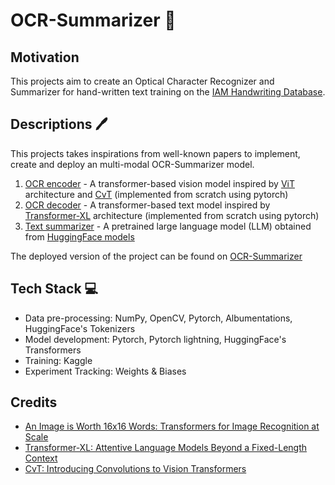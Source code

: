 # OCR-Summarizer 👀

## Motivation

This projects aim to create an Optical Character Recognizer and Summarizer for hand-written text training on the [IAM Handwriting Database](https://fki.tic.heia-fr.ch/databases/iam-handwriting-database).

## Descriptions 🖊️

This projects takes inspirations from well-known papers to implement, create and deploy an multi-modal OCR-Summarizer model.

1. [OCR encoder](./models/vision_encoder.py) - A transformer-based vision model inspired by [ViT](https://arxiv.org/abs/2010.11929) architecture and [CvT](https://arxiv.org/abs/2103.15808v1) (implemented from scratch using pytorch)
2. [OCR decoder](./models/Transformer_XL.py) - A transformer-based text model inspired by [Transformer-XL](https://arxiv.org/abs/1901.02860) architecture (implemented from scratch using pytorch)
3. [Text summarizer](./models/summarizer.py) - A pretrained large language model (LLM) obtained from [HuggingFace models](https://huggingface.co/models?pipeline_tag=summarization&sort=trending)

The deployed version of the project can be found on [OCR-Summarizer]()

## Tech Stack 💻

- Data pre-processing: NumPy, OpenCV, Pytorch, Albumentations, HuggingFace's Tokenizers
- Model development: Pytorch, Pytorch lightning, HuggingFace's Transformers
- Training: Kaggle
- Experiment Tracking: Weights & Biases

## Credits

- [An Image is Worth 16x16 Words: Transformers for Image Recognition at Scale](https://arxiv.org/abs/2010.11929)
- [Transformer-XL: Attentive Language Models Beyond a Fixed-Length Context](https://arxiv.org/abs/1901.02860)
- [CvT: Introducing Convolutions to Vision Transformers](https://arxiv.org/abs/2103.15808v1)
